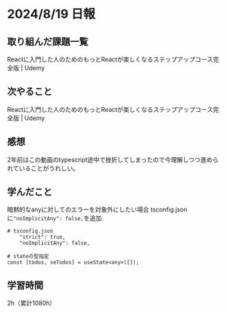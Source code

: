 # 2024/8/19 日報
## 取り組んだ課題一覧
Reactに入門した人のためのもっとReactが楽しくなるステップアップコース完全版 | Udemy

## 次やること
Reactに入門した人のためのもっとReactが楽しくなるステップアップコース完全版 | Udemy

## 感想
2年前はこの動画のtypescript途中で挫折してしまったので今理解しつつ進められていることがうれしい。


## 学んだこと
暗黙的なanyに対してのエラーを対象外にしたい場合
tsconfig.jsonに`"noImplicitAny": false,`を追加
```
# tsconfig.json
    "strict": true,
    "noImplicitAny": false,

# stateの型指定
const [todos, seTodos] = useState<any>([]);
```


## 学習時間
2h（累計1080h）

